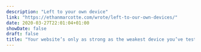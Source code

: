 ```yaml
---
description: "Left to your own device"
link: "https://ethanmarcotte.com/wrote/left-to-our-own-devices/"
date: 2020-03-27T22:01:04+01:00
showDate: false
draft: false
title: "Your website’s only as strong as the weakest device you’ve tested it on."
---
```

